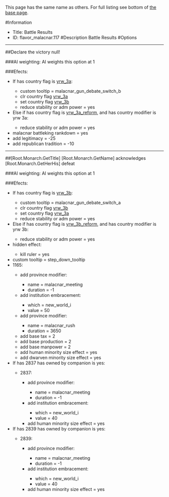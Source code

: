 This page has the same name as others. For full listing see bottom of [the base page](battle_results.md).

#Information
 - Title: Battle Results
 - ID: flavor_malacnar.117
#Description
Battle Results
#Options

___
##Declare the victory null!

###AI weighting:
AI weights this option at 1


###Efects:<ul><li>If has country flag is [yrw_3a](../flags/yrw_3a.md):</li><ul><li>custom tooltip = malacnar_gun_debate_switch_b</li><li>clr country flag [yrw_3a](../flags/yrw_3a.md)</li><li>set country flag [yrw_3b](../flags/yrw_3b.md)</li><li>reduce stability or adm power = yes</li></ul><li>Else if has country flag is [yrw_3a_reform](../flags/yrw_3a_reform.md), and has country modifier is yrw 3a:</li><ul><li>reduce stability or adm power = yes</li></ul><li>malacnar battleking rankdown = yes</li><li>add legitimacy = -25</li><li>add republican tradition = -10</li></ul>

___
##[Root.Monarch.GetTitle] [Root.Monarch.GetName] acknowledges [Root.Monarch.GetHerHis] defeat

###AI weighting:
AI weights this option at 1


###Efects:<ul><li>If has country flag is [yrw_3b](../flags/yrw_3b.md):</li><ul><li>custom tooltip = malacnar_gun_debate_switch_a</li><li>clr country flag [yrw_3b](../flags/yrw_3b.md)</li><li>set country flag [yrw_3a](../flags/yrw_3a.md)</li><li>reduce stability or adm power = yes</li></ul><li>Else if has country flag is [yrw_3b_reform](../flags/yrw_3b_reform.md), and has country modifier is yrw 3b:</li><ul><li>reduce stability or adm power = yes</li></ul><li>hidden effect:</li><ul><li>kill ruler = yes</li></ul><li>custom tooltip = step_down_tooltip</li><li>1165:</li><ul><li>add province modifier:</li><ul><li>name = malacnar_meeting</li><li>duration = -1</li></ul><li>add institution embracement:</li><ul><li>which = new_world_i</li><li>value = 50</li></ul><li>add province modifier:</li><ul><li>name = malacnar_rush</li><li>duration = 3650</li></ul><li>add base tax = 2</li><li>add base production = 2</li><li>add base manpower = 2</li><li>add human minority size effect = yes</li><li>add dwarven minority size effect = yes</li></ul><li>If has 2837 has owned by companion is yes:</li><ul><li>2837:</li><ul><li>add province modifier:</li><ul><li>name = malacnar_meeting</li><li>duration = -1</li></ul><li>add institution embracement:</li><ul><li>which = new_world_i</li><li>value = 40</li></ul><li>add human minority size effect = yes</li></ul></ul><li>If has 2839 has owned by companion is yes:</li><ul><li>2839:</li><ul><li>add province modifier:</li><ul><li>name = malacnar_meeting</li><li>duration = -1</li></ul><li>add institution embracement:</li><ul><li>which = new_world_i</li><li>value = 40</li></ul><li>add human minority size effect = yes</li></ul></ul></ul>
